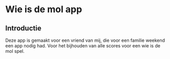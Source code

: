 # Wie is de mol app
## Introductie
Deze app is gemaakt voor een vriend van mij, die voor een familie weekend een app nodig had. Voor het bijhouden van alle scores voor een wie is de mol spel.
